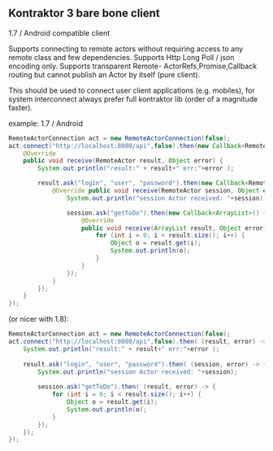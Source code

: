 ## Kontraktor 3 bare bone client

1.7 / Android compatible client

Supports connecting to remote actors without requiring access to any remote class and few dependencies.
Supports Http Long Poll / json encoding only. 
Supports transparent Remote- ActorRefs,Promise,Callback routing but cannot publish an Actor by itself (pure client).

This should be used to connect user client applications (e.g. mobiles), for system interconnect always prefer full kontraktor lib (order of a magnitude faster).

example:
1.7 / Android
```java
RemoteActorConnection act = new RemoteActorConnection(false);
act.connect("http://localhost:8080/api",false).then(new Callback<RemoteActor>() {
    @Override
    public void receive(RemoteActor result, Object error) {
        System.out.println("result:" + result+" err:"+error );

        result.ask("login", "user", "password").then(new Callback<RemoteActor>() {
            @Override public void receive(RemoteActor session, Object error) {
                System.out.println("session Actor received: "+session);

                session.ask("getToDo").then(new Callback<ArrayList>() {
                    @Override
                    public void receive(ArrayList result, Object error) {
                        for (int i = 0; i < result.size(); i++) {
                            Object o = result.get(i);
                            System.out.println(o);
                        }
                    }
                });
            }
        });
    }
});
```
(or nicer with 1.8):
```java
RemoteActorConnection act = new RemoteActorConnection(false);
act.connect("http://localhost:8080/api",false).then( (result, error) -> {
    System.out.println("result:" + result+" err:"+error );
    
    result.ask("login", "user", "password").then( (session, error) -> {
        System.out.println("session Actor received: "+session);
        
        session.ask("getToDo").then( (result, error) -> {
            for (int i = 0; i < result.size(); i++) {
                Object o = result.get(i);
                System.out.println(o);
            }
        });
    });
});
```
